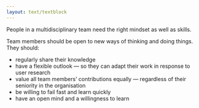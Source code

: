 ```yaml
---
layout: text/textblock
---
```


People in a multidisciplinary team need the right mindset as well as skills.

Team members should be open to new ways of thinking and doing things. They should:
- regularly share their knowledge
- have a flexible outlook — so they can adapt their work in response to user research
- value all team members’ contributions equally — regardless of their seniority in the organisation
- be willing to fail fast and learn quickly
- have an open mind and a willingness to learn
